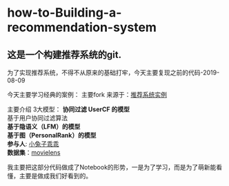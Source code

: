 # how-to-Building-a-recommendation-system
## 这是一个构建推荐系统的git.

为了实现推荐系统，不得不从原来的基础打牢，今天主要复现之前的代码-2019-08-09

今天主要学习经典的案例：
主要fork 来源于：[推荐系统实例](https://github.com/lpty/recommendation)  

主要介绍 3大模型：
**协同过滤 UserCF 的模型**   
基于用户协同过滤算法  
**基于隐语义（LFM）的模型**   
**基于图（PersonalRank）的模型**    
**参与人**: [小兔子乖乖](https://github.com/PandasCute)  
**数据集**：[movielens](http://grouplens.org/datasets/movielens/1m)   

我主要把这部分代码做成了Notebook的形势，一是为了学习，而是为了萌新能看懂，主要是做成我们好看到的。


